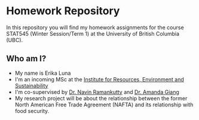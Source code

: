 # Homework Repository

In this repository you will find my homework assignments for the course STAT545 (Winter Session/Term 1) at the University of British Columbia (UBC). 


## Who am I?

- My name is Erika Luna
- I'm an incoming MSc at the [Institute for Resources, Environment and Sustainability](http://ires.ubc.ca/)
- I'm co-supervised by [Dr. Navin Ramankutty](http://www.ramankuttylab.com/) and [Dr. Amanda Giang](https://www.leap-ires.org/)
- My research project will be about the relationship between the former North American Free Trade Agreement (NAFTA) and its relationship with food security. 

